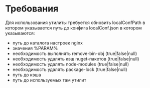 # Требования
Для использования утилиты требуется обновить localConfPath в котором указывается путь до конфига localConf.json в котором указываются:</a>
- путь до каталога настроек nginx
- значения %PARAM%
- необходимость выполнять remove-bin-obj (true|false|null)
- необходимость удалять кэш nuget-пакетов (true|false|null)
- необходимость удалять node-modules (true|false|null)
- необходимость удалять package-lock (true|false|null)
- путь до кэша
- путь до используемых там утилит
